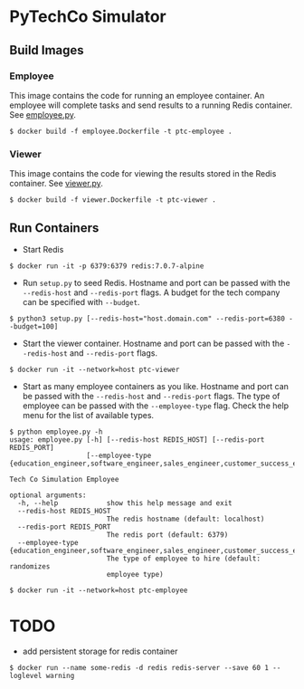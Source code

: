 # PyTechCo Simulator

## Build Images

### Employee

This image contains the code for running an employee container. An employee will complete tasks and send results to a running Redis container. See [employee.py](employee.py).

```
$ docker build -f employee.Dockerfile -t ptc-employee .
```

### Viewer

This image contains the code for viewing the results stored in the Redis container. See [viewer.py](viewer.py).

```
$ docker build -f viewer.Dockerfile -t ptc-viewer .
```

## Run Containers

- Start Redis
```
$ docker run -it -p 6379:6379 redis:7.0.7-alpine
```

- Run `setup.py` to seed Redis. Hostname and port can be passed with the `--redis-host` and `--redis-port` flags. A budget for the tech company can be specified with `--budget`.

```
$ python3 setup.py [--redis-host="host.domain.com" --redis-port=6380 --budget=100]
```

- Start the viewer container. Hostname and port can be passed with the `--redis-host` and `--redis-port` flags.
```
$ docker run -it --network=host ptc-viewer
```

- Start as many employee containers as you like. Hostname and port can be passed with the `--redis-host` and `--redis-port` flags. The type of employee can be passed with the `--employee-type` flag. Check the help menu for the list of available types.
```
$ python employee.py -h
usage: employee.py [-h] [--redis-host REDIS_HOST] [--redis-port REDIS_PORT]
                   [--employee-type {education_engineer,software_engineer,sales_engineer,customer_success_engineer}]

Tech Co Simulation Employee

optional arguments:
  -h, --help            show this help message and exit
  --redis-host REDIS_HOST
                        The redis hostname (default: localhost)
  --redis-port REDIS_PORT
                        The redis port (default: 6379)
  --employee-type {education_engineer,software_engineer,sales_engineer,customer_success_engineer}
                        The type of employee to hire (default: randomizes
                        employee type)
```

```
$ docker run -it --network=host ptc-employee
```


# TODO
- add persistent storage for redis container
```
$ docker run --name some-redis -d redis redis-server --save 60 1 --loglevel warning
```